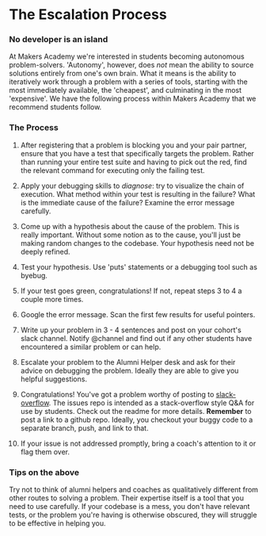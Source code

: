 # The Escalation Process

### No developer is an island
At Makers Academy we're interested in students becoming autonomous problem-solvers. 'Autonomy', however, does *not* mean the ability to source solutions entirely from one's own brain. What it means is the ability to iteratively work through a problem with a series of tools, starting with the most immediately available, the 'cheapest', and culminating in the most 'expensive'. We have the following process within Makers Academy that we recommend students follow.

### The Process

1. After registering that a problem is blocking you and your pair partner, ensure that you have a test that specifically targets the problem. Rather than running your entire test suite and having to pick out the red, find the relevant command for executing only the failing test.

2. Apply your debugging skills to *diagnose*: try to visualize the chain of execution. What method within your test is resulting in the failure? What is the immediate cause of the failure? Examine the error message carefully.

3. Come up with a hypothesis about the cause of the problem. This is really important. Without some notion as to the cause, you'll just be making random changes to the codebase. Your hypothesis need not be deeply refined.

4. Test your hypothesis. Use 'puts' statements or a debugging tool such as byebug.

5. If your test goes green, congratulations! If not, repeat steps 3 to 4 a couple more times.

6. Google the error message. Scan the first few results for useful pointers.

7. Write up your problem in 3 - 4 sentences and post on your cohort's slack channel. Notify @channel and find out if any other students have encountered a similar problem or can help.

8. Escalate your problem to the Alumni Helper desk and ask for their advice on debugging the problem. Ideally they are able to give you helpful suggestions.

9. Congratulations! You've got a problem worthy of posting to [slack-overflow](https://github.com/makersacademy/slack-overflow). The issues repo is intended as a stack-overflow style Q&A for use by students. Check out the readme for more details. **Remember** to post a link to a github repo. Ideally, you checkout your buggy code to a separate branch, push, and link to that.

10. If your issue is not addressed promptly, bring a coach's attention to it or flag them over.

### Tips on the above
Try not to think of alumni helpers and coaches as qualitatively different from other routes to solving a problem. Their expertise itself is a tool that you need to use carefully. If your codebase is a mess, you don't have relevant tests, or the problem you're having is otherwise obscured, they will struggle to be effective in helping you.
